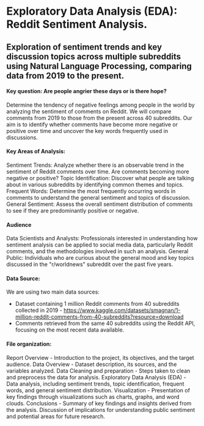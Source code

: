 # Exploratory Data Analysis (EDA): Reddit Sentiment Analysis.

## Exploration of sentiment trends and key discussion topics across multiple subreddits using Natural Language Processing, comparing data from 2019 to the present.

#### Key question: Are people angrier these days or is there hope?
Determine the tendency of negative feelings among people in the world by analyzing the sentiment of comments on Reddit. We will compare comments from 2019 to those from the present across 40 subreddits. Our aim is to identify whether comments have become more negative or positive over time and uncover the key words frequently used in discussions.

#### Key Areas of Analysis:
Sentiment Trends: Analyze whether there is an observable trend in the sentiment of Reddit comments over time. Are comments becoming more negative or positive?
Topic Identification: Discover what people are talking about in various subreddits by identifying common themes and topics.
Frequent Words: Determine the most frequently occurring words in comments to understand the general sentiment and topics of discussion.
General Sentiment: Assess the overall sentiment distribution of comments to see if they are predominantly positive or negative.

#### Audience
Data Scientists and Analysts: Professionals interested in understanding how sentiment analysis can be applied to social media data, particularly Reddit comments, and the methodologies involved in such an analysis.
General Public: Individuals who are curious about the general mood and key topics discussed in the "r/worldnews" subreddit over the past five years.

#### Data Source:
We are using two main data sources:
- Dataset containing 1 million Reddit comments from 40 subreddits collected in 2019 - https://www.kaggle.com/datasets/smagnan/1-million-reddit-comments-from-40-subreddits?resource=download </br>
- Comments retrieved from the same 40 subreddits using the Reddit API, focusing on the most recent data available.

#### File organization:
Report Overview - Introduction to the project, its objectives, and the target audience.
Data Overview - Dataset description, its sources, and the variables analyzed.
Data Cleaning and preparation - Steps taken to clean and preprocess the data for analysis.
Exploratory Data Analysis (EDA) - Data analysis, including sentiment trends, topic identification, frequent words, and general sentiment distribution.
Visualization - Presentation of key findings through visualizations such as charts, graphs, and word clouds.
Conclusions - Summary of key findings and insights derived from the analysis. Discussion of implications for understanding public sentiment and potential areas for future research.